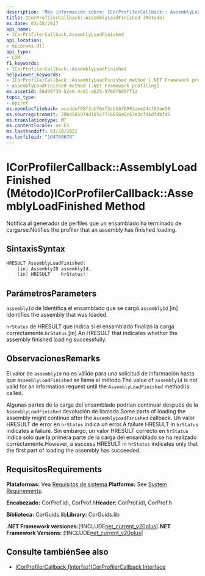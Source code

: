 ```yaml
---
description: 'Más información sobre: ICorProfilerCallback:: AssemblyLoadFinished ((método)'
title: ICorProfilerCallback::AssemblyLoadFinished (Método)
ms.date: 03/30/2017
api_name:
- ICorProfilerCallback.AssemblyLoadFinished
api_location:
- mscorwks.dll
api_type:
- COM
f1_keywords:
- ICorProfilerCallback::AssemblyLoadFinished
helpviewer_keywords:
- ICorProfilerCallback::AssemblyLoadFinished method [.NET Framework profiling]
- AssemblyLoadFinished method [.NET Framework profiling]
ms.assetid: 86d98f39-52e6-4c61-a625-9760f695ff12
topic_type:
- apiref
ms.openlocfilehash: accddef08f3cb76ef2cb1b70993aee24cf83ae50
ms.sourcegitcommit: 20b4565974d185c7716656a6c63e3cfdbdf4bf41
ms.translationtype: MT
ms.contentlocale: es-ES
ms.lasthandoff: 03/20/2021
ms.locfileid: "104760678"
---
```

# <a name="icorprofilercallbackassemblyloadfinished-method"></a><span data-ttu-id="37622-103">ICorProfilerCallback::AssemblyLoadFinished (Método)</span><span class="sxs-lookup"><span data-stu-id="37622-103">ICorProfilerCallback::AssemblyLoadFinished Method</span></span>

<span data-ttu-id="37622-104">Notifica al generador de perfiles que un ensamblado ha terminado de cargarse.</span><span class="sxs-lookup"><span data-stu-id="37622-104">Notifies the profiler that an assembly has finished loading.</span></span>  
  
## <a name="syntax"></a><span data-ttu-id="37622-105">Sintaxis</span><span class="sxs-lookup"><span data-stu-id="37622-105">Syntax</span></span>  
  
```cpp  
HRESULT AssemblyLoadFinished(  
    [in] AssemblyID assemblyId,  
    [in] HRESULT    hrStatus);  
```  
  
## <a name="parameters"></a><span data-ttu-id="37622-106">Parámetros</span><span class="sxs-lookup"><span data-stu-id="37622-106">Parameters</span></span>

<span data-ttu-id="37622-107">`assemblyId` de Identifica el ensamblado que se cargó.</span><span class="sxs-lookup"><span data-stu-id="37622-107">`assemblyId` [in] Identifies the assembly that was loaded.</span></span>

<span data-ttu-id="37622-108">`hrStatus` de HRESULT que indica si el ensamblado finalizó la carga correctamente.</span><span class="sxs-lookup"><span data-stu-id="37622-108">`hrStatus` [in] An HRESULT that indicates whether the assembly finished loading successfully.</span></span>

## <a name="remarks"></a><span data-ttu-id="37622-109">Observaciones</span><span class="sxs-lookup"><span data-stu-id="37622-109">Remarks</span></span>  

 <span data-ttu-id="37622-110">El valor de `assemblyId` no es válido para una solicitud de información hasta que `AssemblyLoadFinished` se llama al método.</span><span class="sxs-lookup"><span data-stu-id="37622-110">The value of `assemblyId` is not valid for an information request until the `AssemblyLoadFinished` method is called.</span></span>  
  
 <span data-ttu-id="37622-111">Algunas partes de la carga del ensamblado podrían continuar después de la `AssemblyLoadFinished` devolución de llamada.</span><span class="sxs-lookup"><span data-stu-id="37622-111">Some parts of loading the assembly might continue after the `AssemblyLoadFinished` callback.</span></span> <span data-ttu-id="37622-112">Un valor HRESULT de error en `hrStatus` indica un error.</span><span class="sxs-lookup"><span data-stu-id="37622-112">A failure HRESULT in `hrStatus` indicates a failure.</span></span> <span data-ttu-id="37622-113">Sin embargo, un valor HRESULT correcto en `hrStatus` indica solo que la primera parte de la carga del ensamblado se ha realizado correctamente.</span><span class="sxs-lookup"><span data-stu-id="37622-113">However, a success HRESULT in `hrStatus` indicates only that the first part of loading the assembly has succeeded.</span></span>  
  
## <a name="requirements"></a><span data-ttu-id="37622-114">Requisitos</span><span class="sxs-lookup"><span data-stu-id="37622-114">Requirements</span></span>  

 <span data-ttu-id="37622-115">**Plataformas:** Vea [Requisitos de sistema](../../get-started/system-requirements.md).</span><span class="sxs-lookup"><span data-stu-id="37622-115">**Platforms:** See [System Requirements](../../get-started/system-requirements.md).</span></span>  
  
 <span data-ttu-id="37622-116">**Encabezado:** CorProf.idl, CorProf.h</span><span class="sxs-lookup"><span data-stu-id="37622-116">**Header:** CorProf.idl, CorProf.h</span></span>  
  
 <span data-ttu-id="37622-117">**Biblioteca:** CorGuids.lib</span><span class="sxs-lookup"><span data-stu-id="37622-117">**Library:** CorGuids.lib</span></span>  
  
 <span data-ttu-id="37622-118">**.NET Framework versiones:**[!INCLUDE[net_current_v20plus](../../../../includes/net-current-v20plus-md.md)]</span><span class="sxs-lookup"><span data-stu-id="37622-118">**.NET Framework Versions:** [!INCLUDE[net_current_v20plus](../../../../includes/net-current-v20plus-md.md)]</span></span>  
  
## <a name="see-also"></a><span data-ttu-id="37622-119">Consulte también</span><span class="sxs-lookup"><span data-stu-id="37622-119">See also</span></span>

- [<span data-ttu-id="37622-120">ICorProfilerCallback (Interfaz)</span><span class="sxs-lookup"><span data-stu-id="37622-120">ICorProfilerCallback Interface</span></span>](icorprofilercallback-interface.md)

